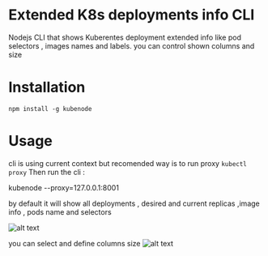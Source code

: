 # Extended K8s deployments info CLI

Nodejs CLI that shows Kuberentes deployment extended info like pod selectors , images names and labels.
you can control shown columns and size 
# Installation

```npm install -g kubenode```

# Usage

 cli is using current context but recomended way is to run proxy 
 ```kubectl proxy```
 Then run the cli :
 
 kubenode --proxy=127.0.0.1:8001
 
 by default it will show all deployments , desired and current replicas ,image info , pods name and selectors
 
 ![alt text](https://github.com/verchol/kubemote/blob/master/docs/bash.png)
 
 you can select and define columns size 
 ![alt text](https://github.com/verchol/kubemote/blob/master/docs/bash-1.png)
 
 

